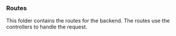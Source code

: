 ### Routes

This folder contains the routes for the backend.
The routes use the controllers to handle the request.

